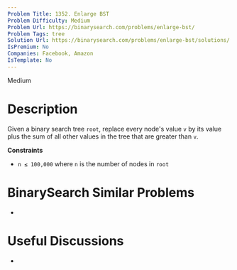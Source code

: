 ```yaml
---
Problem Title: 1352. Enlarge BST
Problem Difficulty: Medium
Problem Url: https://binarysearch.com/problems/enlarge-bst/
Problem Tags: tree
Solution Url: https://binarysearch.com/problems/enlarge-bst/solutions/
IsPremium: No
Companies: Facebook, Amazon
IsTemplate: No
---
```


<span style="color: ;">Medium</span>

# Description

Given a binary search tree `root`, replace every node's value `v` by its value plus the sum of all other values in the tree that are greater than `v`.

**Constraints**
- `n ≤ 100,000` where `n` is the number of nodes in `root`

# BinarySearch Similar Problems

- []()

# Useful Discussions

- []()
